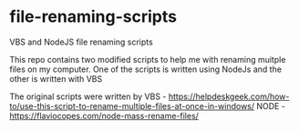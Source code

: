 # file-renaming-scripts
VBS and NodeJS file renaming scripts

This repo contains two modified scripts to help me with renaming muitple files on my computer.
One of the scripts is written using NodeJs and the other is written with VBS

The original scripts were written by 
VBS - https://helpdeskgeek.com/how-to/use-this-script-to-rename-multiple-files-at-once-in-windows/
NODE - https://flaviocopes.com/node-mass-rename-files/
